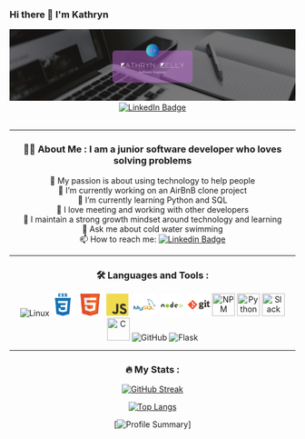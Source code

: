 ### Hi there 👋 I'm Kathryn

<div id="header" align="center">
  <img src="header.png" />
  <div id="badges">
  <a href="https://www.linkedin.com/in/kathryn-kelly-7b10b3243/">
    <img src="https://img.shields.io/badge/LinkedIn-blue?style=for-the-badge&logo=linkedin&logoColor=white" alt="LinkedIn Badge"/>
  </a>
</div>
<img src="https://komarev.com/ghpvc/?username=Kathryn8&style=flat-square&color=blue" alt=""/>


---

### :woman_technologist: About Me : I am a junior software developer who loves solving problems
💜 My passion is about using technology to help people\
🔭 I’m currently working on an AirBnB clone project\
🌱 I’m currently learning Python and SQL\
👯 I love meeting and working with other developers\
💪 I maintain a strong growth mindset around technology and learning\
💬 Ask me about cold water swimming\
📫 How to reach me: [![Linkedin Badge](https://img.shields.io/badge/-Kathryn-blue?style=flat&logo=Linkedin&logoColor=white)](https://www.linkedin.com/in/kathryn-kelly-7b10b3243/)

---

### :hammer_and_wrench: Languages and Tools :
<div>
  <img src="https://cdn.jsdelivr.net/gh/devicons/devicon/icons/linux/linux-original.svg" title="Linux" alt="Linux" width="40" height="40"/>
  <img src="https://github.com/devicons/devicon/blob/master/icons/css3/css3-plain-wordmark.svg"  title="CSS3" alt="CSS" width="40" height="40"/>&nbsp;
  <img src="https://github.com/devicons/devicon/blob/master/icons/html5/html5-original.svg" title="HTML5" alt="HTML" width="40" height="40"/>&nbsp;
  <img src="https://github.com/devicons/devicon/blob/master/icons/javascript/javascript-original.svg" title="JavaScript" alt="JavaScript" width="40" height="40"/>&nbsp;
  <img src="https://github.com/devicons/devicon/blob/master/icons/mysql/mysql-original-wordmark.svg" title="MySQL"  alt="MySQL" width="40" height="40"/>&nbsp;
  <img src="https://github.com/devicons/devicon/blob/master/icons/nodejs/nodejs-original-wordmark.svg" title="NodeJS" alt="NodeJS" width="40" height="40"/>&nbsp;
  <img src="https://github.com/devicons/devicon/blob/master/icons/git/git-original-wordmark.svg" title="Git" **alt="Git" width="40" height="40"/>
  <img src="https://cdn.jsdelivr.net/gh/devicons/devicon/icons/npm/npm-original-wordmark.svg" title="NPM" **alt="NPM i" width="40" height="40"/> 
  <img src="https://cdn.jsdelivr.net/gh/devicons/devicon/icons/python/python-original.svg" title="Python" **alt="Python" width="40" height="40"/>
  <img src="https://cdn.jsdelivr.net/gh/devicons/devicon/icons/slack/slack-original.svg" title="Slack" **alt="Slack" width="40" height="40"/>
  <img src="https://cdn.jsdelivr.net/gh/devicons/devicon/icons/c/c-original.svg" title="C" **alt="C" width="40" height="40"/>
  <img src="https://cdn.jsdelivr.net/gh/devicons/devicon/icons/github/github-original.svg" title="GitHub" alt="GitHub" width="40" height="40"/>
  <img src="https://cdn.jsdelivr.net/gh/devicons/devicon/icons/flask/flask-original.svg" title="Flask" alt="Flask" width="40" height="40"/>
          
</div>

---

### :fire: My Stats : 

[![GitHub Streak](http://github-readme-streak-stats.herokuapp.com?user=Kathryn8&theme=gruvbox)](https://git.io/streak-stats)

[![Top Langs](https://github-readme-stats.vercel.app/api/top-langs/?username=Kathryn8&layout=compact&theme=gruvbox)](https://github.com/anuraghazra/github-readme-stats)

[![Profile Summary](https://github-profile-summary-cards.vercel.app/api/cards/profile-details?username=Kathryn8&theme=gruvbox)]



